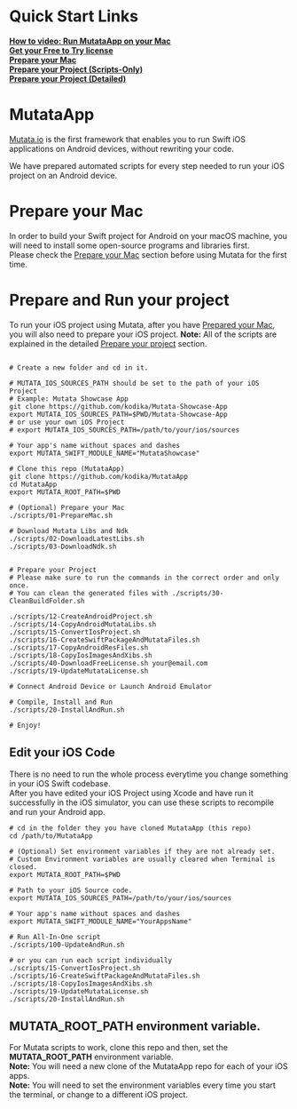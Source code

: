 # Quick Start Links
__[How to video: Run MutataApp on your Mac](https://youtu.be/8pCRIwWf0Bg)__  
__[Get your Free to Try license](docs/PrepareProject.md#download-mutata-license)__  
__[Prepare your Mac](docs/PrepareMac.md)__  
__[Prepare your Project (Scripts-Only)](#prepare-and-run-your-project)__  
__[Prepare your Project (Detailed)](docs/PrepareProject.md)__  


# MutataApp

[Mutata.io](https://mutata.io) is the first framework that enables you to run Swift iOS applications on Android devices, without rewriting your code.

We have prepared automated scripts for every step needed to run your iOS project on an Android device.  

# Prepare your Mac
In order to build your Swift project for Android on your macOS machine, you will need to install some open-source programs and libraries first.  
Please check the [Prepare your Mac](docs/PrepareMac.md) section before using Mutata for the first time.

# Prepare and Run your project
To run your iOS project using Mutata, after you have [Prepared your Mac](docs/PrepareMac.md), you will also need to prepare your iOS project.
__Note:__ All of the scripts are explained in the detailed [Prepare your project](docs/PrepareProject.md) section.

```console

# Create a new folder and cd in it.

# MUTATA_IOS_SOURCES_PATH should be set to the path of your iOS Project
# Example: Mutata Showcase App
git clone https://github.com/kodika/Mutata-Showcase-App
export MUTATA_IOS_SOURCES_PATH=$PWD/Mutata-Showcase-App
# or use your own iOS Project
# export MUTATA_IOS_SOURCES_PATH=/path/to/your/ios/sources

# Your app's name without spaces and dashes
export MUTATA_SWIFT_MODULE_NAME="MutataShowcase"

# Clone this repo (MutataApp)
git clone https://github.com/kodika/MutataApp
cd MutataApp
export MUTATA_ROOT_PATH=$PWD

# (Optional) Prepare your Mac
./scripts/01-PrepareMac.sh

# Download Mutata Libs and Ndk
./scripts/02-DownloadLatestLibs.sh
./scripts/03-DownloadNdk.sh


# Prepare your Project
# Please make sure to run the commands in the correct order and only once.
# You can clean the generated files with ./scripts/30-CleanBuildFolder.sh

./scripts/12-CreateAndroidProject.sh
./scripts/14-CopyAndroidMutataLibs.sh
./scripts/15-ConvertIosProject.sh
./scripts/16-CreateSwiftPackageAndMutataFiles.sh
./scripts/17-CopyAndroidResFiles.sh
./scripts/18-CopyIosImagesAndXibs.sh
./scripts/40-DownloadFreeLicense.sh your@email.com
./scripts/19-UpdateMutataLicense.sh

# Connect Android Device or Launch Android Emulator

# Compile, Install and Run
./scripts/20-InstallAndRun.sh

# Enjoy!
```

## Edit your iOS Code
There is no need to run the whole process everytime you change something in your iOS Swift codebase.  
After you have edited your iOS Project using Xcode and have run it successfully in the iOS simulator, you can use these scripts to recompile and run your Android app.

```console
# cd in the folder they you have cloned MutataApp (this repo)
cd /path/to/MutataApp

# (Optional) Set environment variables if they are not already set.
# Custom Environment variables are usually cleared when Terminal is closed.
export MUTATA_ROOT_PATH=$PWD

# Path to your iOS Source code.
export MUTATA_IOS_SOURCES_PATH=/path/to/your/ios/sources

# Your app's name without spaces and dashes
export MUTATA_SWIFT_MODULE_NAME="YourAppsName"

# Run All-In-One script
./scripts/100-UpdateAndRun.sh

# or you can run each script individually
./scripts/15-ConvertIosProject.sh
./scripts/16-CreateSwiftPackageAndMutataFiles.sh
./scripts/18-CopyIosImagesAndXibs.sh
./scripts/19-UpdateMutataLicense.sh
./scripts/20-InstallAndRun.sh

```


## MUTATA_ROOT_PATH environment variable.
For Mutata scripts to work, clone this repo and then, set the __MUTATA_ROOT_PATH__ environment variable.  
__Note:__ You will need a new clone of the MutataApp repo for each of your iOS apps.  
__Note:__ You will need to set the environment variables every time you start the terminal, or change to a different iOS project.
